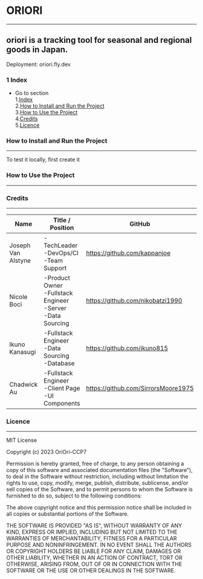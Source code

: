 # ORIORI
* * *
## oriori is a tracking tool for seasonal and regional goods in Japan.

Deployment: oriori.fly.dev

### 1 Index ###
* Go to section  
1.[Index](#index)  
2.[How to Install and Run the Project](#How-to-Install-and-Run-the-Project)  
3.[How to Use the Project](#how-to-use-the-project)  
4.[Credits](#credits)  
5.[Licence](#licence)  

### How to Install and Run the Project ###
---
To test it locally, first create it 
### How to Use the Project ###
---

### Credits ###  
---

| Name | Title / Position | GitHub  |
| ---- | ---------------- | ------- |
| Joseph Van Alstyne | -TechLeader <br> -DevOps/CI <br> -Team Support | https://github.com/kappanjoe |
| Nicole Boci  | -Product Owner <br> -Fullstack Engineer  <br> -Server  <br> -Data Sourcing | https://github.com/nikobatzi1990 |
| Ikuno Kanasugi  | -Fullstack Engineer  <br> -Data Sourcing  <br> -Database | https://github.com/ikuno815 |
| Chadwick Au | -Fullstack Engineer  <br> -Client Page <br> -UI Components | https://github.com/SirrorsMoore1975 |

### Licence ###
---

MIT License

Copyright (c) 2023 OriOri-CCP7

Permission is hereby granted, free of charge, to any person obtaining a copy of this software and associated documentation files (the "Software"), to deal
in the Software without restriction, including without limitation the rights to use, copy, modify, merge, publish, distribute, sublicense, and/or sell
copies of the Software, and to permit persons to whom the Software is furnished to do so, subject to the following conditions:

The above copyright notice and this permission notice shall be included in all copies or substantial portions of the Software.

THE SOFTWARE IS PROVIDED "AS IS", WITHOUT WARRANTY OF ANY KIND, EXPRESS OR IMPLIED, INCLUDING BUT NOT LIMITED TO THE WARRANTIES OF MERCHANTABILITY, FITNESS FOR A PARTICULAR PURPOSE AND NONINFRINGEMENT. IN NO EVENT SHALL THE
AUTHORS OR COPYRIGHT HOLDERS BE LIABLE FOR ANY CLAIM, DAMAGES OR OTHER LIABILITY, WHETHER IN AN ACTION OF CONTRACT, TORT OR OTHERWISE, ARISING FROM, OUT OF OR IN CONNECTION WITH THE SOFTWARE OR THE USE OR OTHER DEALINGS IN THE SOFTWARE.

